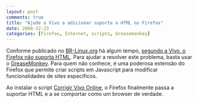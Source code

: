 ```yaml
---
layout: post
comments: true
title: "Ajude a Vivo a adicionar suporte a HTML no Firefox"
date: 2008-12-23
categories: [Firefox, Internet, scripts, Greasemonkey]
---
```

Conforme publicado no [BR-Linux.org](http://br-linux.org) há algum tempo, [segundo a Vivo, o Firefox não suporta HTML](http://br-linux.org/2008/segundo-a-vivo-firefox-nao-suporta-html/). Para ajudar a resolver este problema, basta usar o [GreaseMonkey](https://addons.mozilla.org/en-US/firefox/addon/748). Para quem não conhece, é uma poderosa extensão do Firefox que permite criar scripts em Javascript para modificar funcionalidades de sites específicos.

Ao instalar o script [Corrigir Vivo Online](http://userscripts.org/scripts/show/6456), o Firefox finalmente passa a suportar HTML e a se comportar como um browser de verdade.
